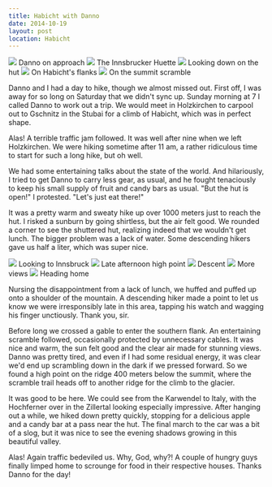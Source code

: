```yaml
---
title: Habicht with Danno
date: 2014-10-19
layout: post
location: Habicht
---
```


<a href='https://www.flickr.com/photos/55338612@N00/15582918731'>
<img src='https://farm6.static.flickr.com/5613/15582918731_111bcaba32_b.jpg'></a>
Danno on approach



<a href='https://www.flickr.com/photos/55338612@N00/15586420192'>
<img src='https://farm4.static.flickr.com/3953/15586420192_9dc7e395a0_b.jpg'></a>
The Innsbrucker Huette



<a href='https://www.flickr.com/photos/55338612@N00/15585581805'>
<img src='https://farm4.static.flickr.com/3938/15585581805_99c55ae557_b.jpg'></a>
Looking down on the hut



<a href='https://www.flickr.com/photos/55338612@N00/15585585835'>
<img src='https://farm6.static.flickr.com/5600/15585585835_473947e55b_b.jpg'></a>
On Habicht's flanks



<a href='https://www.flickr.com/photos/55338612@N00/15398972079'>
<img src='https://farm4.static.flickr.com/3946/15398972079_5b9579903a_b.jpg'></a>
On the summit scramble



Danno and I had a day to hike, though we almost missed out. First off, I was
away for so long on Saturday that we didn't sync up. Sunday morning at 7 I
called Danno to work out a trip. We would meet in Holzkirchen to carpool out to
Gschnitz in the Stubai for a climb of Habicht, which was in perfect shape.

Alas! A terrible traffic jam followed. It was well after nine when we left
Holzkirchen. We were hiking sometime after 11 am, a rather ridiculous time to
start for such a long hike, but oh well.

We had some entertaining talks about the state of the world. And hilariously, I
tried to get Danno to carry less gear, as usual, and he fought tenaciously to
keep his small supply of fruit and candy bars as usual. "But the hut is open!" I
protested. "Let's just eat there!"

It was a pretty warm and sweaty hike up over 1000 meters just to reach the
hut. I risked a sunburn by going shirtless, but the air felt good. We rounded a
corner to see the shuttered hut, realizing indeed that we wouldn't get
lunch. The bigger problem was a lack of water. Some descending hikers gave us
half a liter, which was super nice.

<a href='https://www.flickr.com/photos/55338612@N00/15399588897'>
<img src='https://farm6.static.flickr.com/5609/15399588897_30b774428e_b.jpg'></a>
Looking to Innsbruck



<a href='https://www.flickr.com/photos/55338612@N00/15586433172'>
<img src='https://farm4.static.flickr.com/3944/15586433172_b7407b0c30_b.jpg'></a>
Late afternoon high point



<a href='https://www.flickr.com/photos/55338612@N00/15582937311'>
<img src='https://farm4.static.flickr.com/3951/15582937311_3f7e65cf05_b.jpg'></a>
Descent



<a href='https://www.flickr.com/photos/55338612@N00/15561916846'>
<img src='https://farm4.static.flickr.com/3952/15561916846_bd8fc4c3bd_b.jpg'></a>
More views



<a href='https://www.flickr.com/photos/55338612@N00/15399482478'>
<img src='https://farm6.static.flickr.com/5612/15399482478_cfc8c13c86_b.jpg'></a>
Heading home



Nursing the disappointment from a lack of lunch, we huffed and puffed up onto a
shoulder of the mountain. A descending hiker made a point to let us know we were
irresponsibly late in this area, tapping his watch and wagging his finger
unctiously. Thank you, sir.

Before long we crossed a gable to enter the southern flank. An entertaining
scramble followed, occasionally protected by unnecessary cables. It was nice and
warm, the sun felt good and the clear air made for stunning views. Danno was
pretty tired, and even if I had some residual energy, it was clear we'd end up
scrambling down in the dark if we pressed forward. So we found a high point on
the ridge 400 meters below the summit, where the scramble trail heads off to
another ridge for the climb to the glacier.

It was good to be here. We could see from the Karwendel to Italy, with the
Hochferner over in the Zillertal looking especially impressive. After hanging
out a while, we hiked down pretty quickly, stopping for a delicious apple and a
candy bar at a pass near the hut. The final march to the car was a bit of a
slog, but it was nice to see the evening shadows growing in this beautiful
valley.

Alas! Again traffic bedeviled us. Why, God, why?! A couple of hungry guys
finally limped home to scrounge for food in their respective houses. Thanks
Danno for the day!




